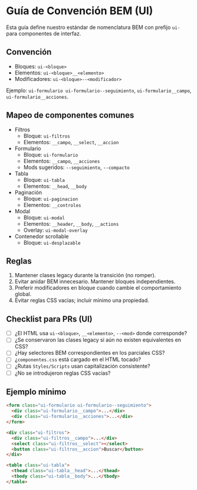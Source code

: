 # Guía de Convención BEM (UI)

Esta guía define nuestro estándar de nomenclatura BEM con prefijo `ui-` para componentes de interfaz.

## Convención
- Bloques: `ui-<bloque>`
- Elementos: `ui-<bloque>__<elemento>`
- Modificadores: `ui-<bloque>--<modificador>`

Ejemplo: `ui-formulario ui-formulario--seguimiento`, `ui-formulario__campo`, `ui-formulario__acciones`.

## Mapeo de componentes comunes
- Filtros
  - Bloque: `ui-filtros`
  - Elementos: `__campo`, `__select`, `__accion`
- Formulario
  - Bloque: `ui-formulario`
  - Elementos: `__campo`, `__acciones`
  - Mods sugeridos: `--seguimiento`, `--compacto`
- Tabla
  - Bloque: `ui-tabla`
  - Elementos: `__head`, `__body`
- Paginación
  - Bloque: `ui-paginacion`
  - Elementos: `__controles`
- Modal
  - Bloque: `ui-modal`
  - Elementos: `__header`, `__body`, `__actions`
  - Overlay: `ui-modal-overlay`
- Contenedor scrollable
  - Bloque: `ui-desplazable`

## Reglas
1. Mantener clases legacy durante la transición (no romper).
2. Evitar anidar BEM innecesario. Mantener bloques independientes.
3. Preferir modificadores en bloque cuando cambie el comportamiento global.
4. Evitar reglas CSS vacías; incluir mínimo una propiedad.

## Checklist para PRs (UI)
- [ ] ¿El HTML usa `ui-<bloque>`, `__<elemento>`, `--<mod>` donde corresponde?
- [ ] ¿Se conservaron las clases legacy si aún no existen equivalentes en CSS?
- [ ] ¿Hay selectores BEM correspondientes en los parciales CSS?
- [ ] ¿`componentes.css` está cargado en el HTML tocado?
- [ ] ¿Rutas `Styles/Scripts` usan capitalización consistente?
- [ ] ¿No se introdujeron reglas CSS vacías?

## Ejemplo mínimo
```html
<form class="ui-formulario ui-formulario--seguimiento">
  <div class="ui-formulario__campo">...</div>
  <div class="ui-formulario__acciones">...</div>
</form>

<div class="ui-filtros">
  <div class="ui-filtros__campo">...</div>
  <select class="ui-filtros__select"></select>
  <button class="ui-filtros__accion">Buscar</button>
</div>

<table class="ui-tabla">
  <thead class="ui-tabla__head">...</thead>
  <tbody class="ui-tabla__body">...</tbody>
</table>
```
